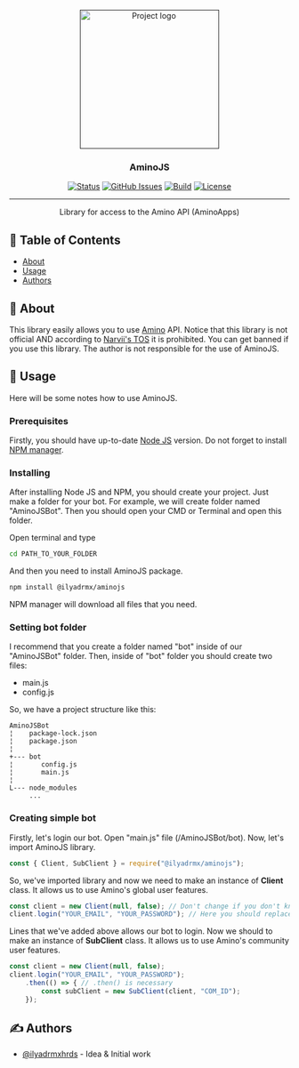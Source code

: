 <p align="center">
  <a href="" rel="noopener">
  <img height=auto width=250px src="https://coollogo.net/wp-content/uploads/2021/02/Amino-logo-1.svg" alt="Project logo"></a>
</p>

<h3 align="center">AminoJS</h3>

<div align="center">

[![Status](https://img.shields.io/badge/status-active-success.svg)]()
[![GitHub Issues](https://img.shields.io/bitbucket/issues/lyadrmxhrds/AminoJS)](https://github.com/ilyadrmxhrds/AminoJS/issues)
[![Build](https://img.shields.io/bitbucket/issues/lyadrmxhrds/AminoJS)](https://github.com/ilyadrmxhrds/AminoJS/issues)
[![License](https://img.shields.io/badge/license-GPL-blue)](/LICENSE)

</div>

---

<p align="center">
  Library for access to the Amino API (AminoApps)
  <br> 
</p>

## 📝 Table of Contents

- [About](#about)
- [Usage](#usage)
- [Authors](#authors)

## 🧐 About <a name = "about"></a>

This library easily allows you to use [Amino](https://aminoapps.com) API.
Notice that this library is not official AND according to [Narvii's TOS](https://narvii.com/tos.html) it is prohibited. You can get banned if you use this library.
The author is not responsible for the use of AminoJS.

## 🎈 Usage <a name="usage"></a>

Here will be some notes how to use AminoJS.

### Prerequisites

Firstly, you should have up-to-date [Node JS](https://nodejs.org/en/) version. Do not forget to install [NPM manager](https://www.npmjs.com/).

### Installing

After installing Node JS and NPM, you should create your project. Just make a folder for your bot.
For example, we will create folder named "AminoJSBot".
Then you should open your CMD or Terminal and open this folder.

Open terminal and type

```bash
cd PATH_TO_YOUR_FOLDER
```

And then you need to install AminoJS package.

```bash
npm install @ilyadrmx/aminojs
```

NPM manager will download all files that you need.

### Setting bot folder

I recommend that you create a folder named "bot" inside of our "AminoJSBot" folder.
Then, inside of "bot" folder you should create two files:

- main.js
- config.js

So, we have a project structure like this:

```
AminoJSBot
¦    package-lock.json
¦    package.json
¦
+--- bot
¦       config.js
¦       main.js
¦       
L--- node_modules
     ...
```

### Creating simple bot

Firstly, let's login our bot. Open "main.js" file (/AminoJSBot/bot).
Now, let's import AminoJS library.

```js
const { Client, SubClient } = require("@ilyadrmx/aminojs");
```

So, we've imported library and now we need to make an instance of **Client** class.
It allows us to use Amino's global user features.

```js
const client = new Client(null, false); // Don't change if you don't know what is this
client.login("YOUR_EMAIL", "YOUR_PASSWORD"); // Here you should replace text
```

Lines that we've added above allows our bot to login.
Now we should to make an instance of **SubClient** class.
It allows us to use Amino's community user features.

```js
const client = new Client(null, false);
client.login("YOUR_EMAIL", "YOUR_PASSWORD");
    .then(() => { // .then() is necessary
        const subClient = new SubClient(client, "COM_ID");
    });
```

## ✍️ Authors <a name = "authors"></a>

- [@ilyadrmxhrds](https://github.com/ilyadrmxhrds) - Idea & Initial work
